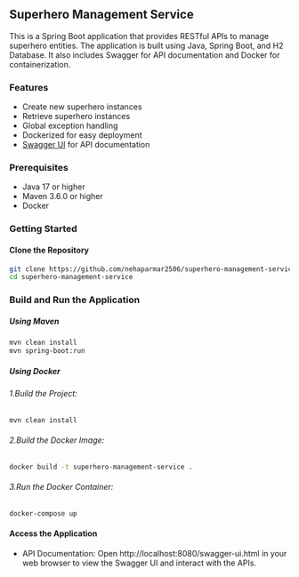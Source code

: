 ## Superhero Management Service

This is a Spring Boot application that provides RESTful APIs to manage superhero entities. The application is built using Java, Spring Boot, and H2 Database. It also includes Swagger for API documentation and Docker for containerization.

### Features

- Create new superhero instances
- Retrieve superhero instances
- Global exception handling
- Dockerized for easy deployment
- [Swagger UI](http://localhost:8080/swagger-ui.html) for API documentation

### Prerequisites

- Java 17 or higher
- Maven 3.6.0 or higher
- Docker


### Getting Started

#### Clone the Repository

```bash
git clone https://github.com/nehaparmar2506/superhero-management-service.git
cd superhero-management-service
```
### Build and Run the Application
##### Using Maven
```bash
mvn clean install
mvn spring-boot:run
```
##### Using Docker
###### 1.Build the Project:
```bash
mvn clean install
```
###### 2.Build the Docker Image:
```bash
docker build -t superhero-management-service .
```
###### 3.Run the Docker Container:
```bash
docker-compose up 
```

#### Access the Application
- API Documentation: Open http://localhost:8080/swagger-ui.html in your web browser to view the Swagger UI and interact with the APIs.